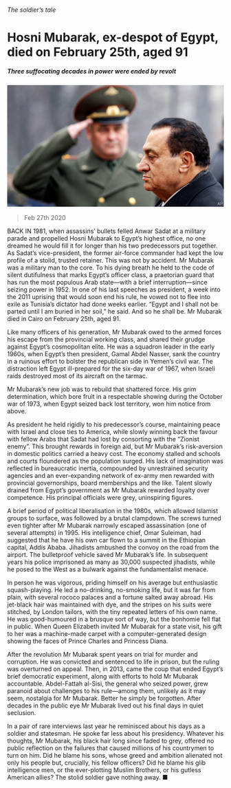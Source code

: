 ###### The soldier’s tale

# Hosni Mubarak, ex-despot of Egypt, died on February 25th, aged 91 

##### Three suffocating decades in power were ended by revolt 

![image](images/20200229_MAP004.jpg) 

> Feb 27th 2020 

BACK IN 1981, when assassins’ bullets felled Anwar Sadat at a military parade and propelled Hosni Mubarak to Egypt’s highest office, no one dreamed he would fill it for longer than his two predecessors put together. As Sadat’s vice-president, the former air-force commander had kept the low profile of a stolid, trusted retainer. This was not by accident. Mr Mubarak was a military man to the core. To his dying breath he held to the code of silent dutifulness that marks Egypt’s officer class, a praetorian guard that has run the most populous Arab state—with a brief interruption—since seizing power in 1952. In one of his last speeches as president, a week into the 2011 uprising that would soon end his rule, he vowed not to flee into exile as Tunisia’s dictator had done weeks earlier. “Egypt and I shall not be parted until I am buried in her soil,” he said. And so he shall be. Mr Mubarak died in Cairo on February 25th, aged 91.

Like many officers of his generation, Mr Mubarak owed to the armed forces his escape from the provincial working class, and shared their grudge against Egypt’s cosmopolitan elite. He was a squadron leader in the early 1960s, when Egypt’s then president, Gamal Abdel Nasser, sank the country in a ruinous effort to bolster the republican side in Yemen’s civil war. The distraction left Egypt ill-prepared for the six-day war of 1967, when Israeli raids destroyed most of its aircraft on the tarmac.


Mr Mubarak’s new job was to rebuild that shattered force. His grim determination, which bore fruit in a respectable showing during the October war of 1973, when Egypt seized back lost territory, won him notice from above.

As president he held rigidly to his predecessor’s course, maintaining peace with Israel and close ties to America, while slowly winning back the favour with fellow Arabs that Sadat had lost by consorting with the “Zionist enemy”. This brought rewards in foreign aid, but Mr Mubarak’s risk-aversion in domestic politics carried a heavy cost. The economy stalled and schools and courts floundered as the population surged. His lack of imagination was reflected in bureaucratic inertia, compounded by unrestrained security agencies and an ever-expanding network of ex-army men rewarded with provincial governorships, board memberships and the like. Talent slowly drained from Egypt’s government as Mr Mubarak rewarded loyalty over competence. His principal officials were grey, uninspiring figures.

A brief period of political liberalisation in the 1980s, which allowed Islamist groups to surface, was followed by a brutal clampdown. The screws turned even tighter after Mr Mubarak narrowly escaped assassination (one of several attempts) in 1995. His intelligence chief, Omar Suleiman, had suggested that he have his own car flown to a summit in the Ethiopian capital, Addis Ababa. Jihadists ambushed the convoy on the road from the airport. The bulletproof vehicle saved Mr Mubarak’s life. In subsequent years his police imprisoned as many as 30,000 suspected jihadists, while he posed to the West as a bulwark against the fundamentalist menace.

In person he was vigorous, priding himself on his average but enthusiastic squash-playing. He led a no-drinking, no-smoking life, but it was far from plain, with several rococo palaces and a fortune salted away abroad. His jet-black hair was maintained with dye, and the stripes on his suits were stitched, by London tailors, with the tiny repeated letters of his own name. He was good-humoured in a brusque sort of way, but the bonhomie fell flat in public. When Queen Elizabeth invited Mr Mubarak for a state visit, his gift to her was a machine-made carpet with a computer-generated design showing the faces of Prince Charles and Princess Diana.

After the revolution Mr Mubarak spent years on trial for murder and corruption. He was convicted and sentenced to life in prison, but the ruling was overturned on appeal. Then, in 2013, came the coup that ended Egypt’s brief democratic experiment, along with efforts to hold Mr Mubarak accountable. Abdel-Fattah al-Sisi, the general who seized power, grew paranoid about challenges to his rule—among them, unlikely as it may seem, nostalgia for Mr Mubarak. Better he simply be forgotten. After decades in the public eye Mr Mubarak lived out his final days in quiet seclusion.

In a pair of rare interviews last year he reminisced about his days as a soldier and statesman. He spoke far less about his presidency. Whatever his thoughts, Mr Mubarak, his black hair long since faded to grey, offered no public reflection on the failures that caused millions of his countrymen to turn on him. Did he blame his sons, whose greed and ambition alienated not only his people but, crucially, his fellow officers? Did he blame his glib intelligence men, or the ever-plotting Muslim Brothers, or his gutless American allies? The stolid soldier gave nothing away. ■

